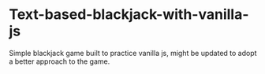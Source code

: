 # Text-based-blackjack-with-vanilla-js

Simple blackjack game built to practice vanilla js, might be updated to adopt a better approach to the game.
